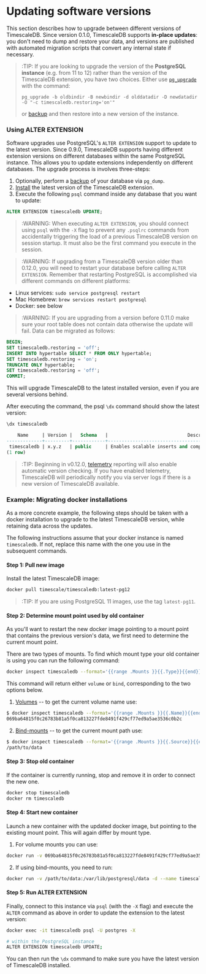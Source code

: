 # Updating software versions [](update)

This section describes how to upgrade between different versions of
TimescaleDB.  Since version 0.1.0, TimescaleDB supports **in-place updates**:
you don't need to dump and restore your data, and versions are published with
automated migration scripts that convert any internal state if necessary.

>:TIP: If you are looking to upgrade the version of the **PostgreSQL instance** (e.g. from 11 to 12) rather than the version of the TimescaleDB extension, you have two choices. Either use [`pg_upgrade`][pg_upgrade] with the command:
> ```
> pg_upgrade -b oldbindir -B newbindir -d olddatadir -D newdatadir -O "-c timescaledb.restoring='on'"
> ```
> or [backup][] and then restore into a new version of the instance.

### Using ALTER EXTENSION

Software upgrades use PostgreSQL's `ALTER EXTENSION` support to update to the
latest version. Since 0.9.0, TimescaleDB supports having different extension
versions on different databases within the same PostgreSQL instance. This
allows you to update extensions independently on different databases. The
upgrade process is involves three-steps:

1. Optionally, perform a [backup][] of your database via `pg_dump`.
1. [Install][] the latest version of the TimescaleDB extension.
1. Execute the following `psql` command inside any database that you want to
   update:

```sql
ALTER EXTENSION timescaledb UPDATE;
```

>:WARNING: When executing `ALTER EXTENSION`, you should connect using `psql`
with the `-X` flag to prevent any `.psqlrc` commands from accidentally
triggering the load of a previous TimescaleDB version on session startup. 
It must also be the first command you execute in the session. 
<!-- -->

>:WARNING: If upgrading from a TimescaleDB version older than 0.12.0,
you will need to restart your database before calling `ALTER EXTENSION`.
Remember that restarting PostgreSQL is accomplished via different
commands on different platforms:
- Linux services: `sudo service postgresql restart`
- Mac Homebrew: `brew services restart postgresql`
- Docker: see below

<!-- -->

>:WARNING: If you are upgrading from a version before 0.11.0 make sure your
root table does not contain data otherwise the update will fail.
Data can be migrated as follows:
```sql
BEGIN;
SET timescaledb.restoring = 'off';
INSERT INTO hypertable SELECT * FROM ONLY hypertable;
SET timescaledb.restoring = 'on';
TRUNCATE ONLY hypertable;
SET timescaledb.restoring = 'off';
COMMIT;
```

This will upgrade TimescaleDB to the latest installed version, even if you
are several versions behind.

After executing the command, the psql `\dx` command should show the latest version:

```sql
\dx timescaledb

    Name     | Version |   Schema   |                             Description
-------------+---------+------------+---------------------------------------------------------------------
 timescaledb | x.y.z   | public     | Enables scalable inserts and complex queries for time-series data
(1 row)
```

>:TIP: Beginning in v0.12.0, [telemetry][] reporting will also enable automatic
>version checking. If you have enabled telemetry, TimescaleDB will
>periodically notify you via server logs if there is a new version
>of TimescaleDB available.

### Example: Migrating docker installations [](update-docker)

As a more concrete example, the following steps should be taken with a docker
installation to upgrade to the latest TimescaleDB version, while
retaining data across the updates.

The following instructions assume that your docker instance is named
`timescaledb`. If not, replace this name with the one you use in the subsequent
commands.

#### Step 1: Pull new image [](update-docker-1)
Install the latest TimescaleDB image:

```bash
docker pull timescale/timescaledb:latest-pg12
```
>:TIP: If you are using PostgreSQL 11 images, use the tag `latest-pg11`.

#### Step 2: Determine mount point used by old container [](update-docker-2)
As you'll want to restart the new docker image pointing to a mount point
that contains the previous version's data, we first need to determine
the current mount point.

There are two types of mounts. To find which mount type your old container is
using you can run the following command:
```bash
docker inspect timescaledb --format='{{range .Mounts }}{{.Type}}{{end}}'
```
This command will return either `volume` or `bind`, corresponding
to the two options below.

1. [Volumes][volumes] -- to get the current volume name use:
```bash
$ docker inspect timescaledb --format='{{range .Mounts }}{{.Name}}{{end}}'
069ba64815f0c26783b81a5f0ca813227fde8491f429cf77ed9a5ae3536c0b2c
```

2. [Bind-mounts][bind-mounts] -- to get the current mount path use:
```bash
$ docker inspect timescaledb --format='{{range .Mounts }}{{.Source}}{{end}}'
/path/to/data
```

#### Step 3: Stop old container [](update-docker-3)
If the container is currently running, stop and remove it in order to connect
the new one.

```bash
docker stop timescaledb
docker rm timescaledb
```

#### Step 4: Start new container [](update-docker-4)
Launch a new container with the updated docker image, but pointing to
the existing mount point. This will again differ by mount type.

1. For volume mounts you can use:
```bash
docker run -v 069ba64815f0c26783b81a5f0ca813227fde8491f429cf77ed9a5ae3536c0b2c:/var/lib/postgresql/data -d --name timescaledb -p 5432:5432 timescale/timescaledb
```

2. If using bind-mounts, you need to run:
```bash
docker run -v /path/to/data:/var/lib/postgresql/data -d --name timescaledb -p 5432:5432 timescale/timescaledb
```


#### Step 5: Run ALTER EXTENSION [](update-docker-5)
Finally, connect to this instance via `psql` (with the `-X` flag) and execute the `ALTER` command
as above in order to update the extension to the latest version:

```bash
docker exec -it timescaledb psql -U postgres -X

# within the PostgreSQL instance
ALTER EXTENSION timescaledb UPDATE;
```

You can then run the `\dx` command to make sure you have the
latest version of TimescaleDB installed.

[pg_upgrade]: https://www.postgresql.org/docs/current/static/pgupgrade.html
[backup]: /using-timescaledb/backup
[Install]: /getting-started/installation
[telemetry]: /using-timescaledb/telemetry
[volumes]: https://docs.docker.com/engine/admin/volumes/volumes/
[bind-mounts]: https://docs.docker.com/engine/admin/volumes/bind-mounts/
